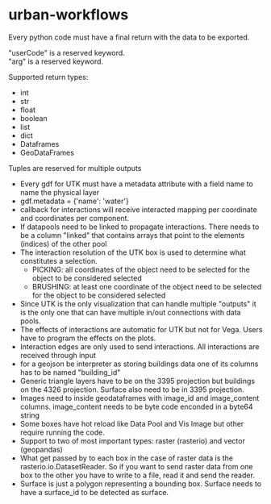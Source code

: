 # urban-workflows

Every python code must have a final return with the data to be exported.  

"userCode" is a reserved keyword.  
"arg" is a reserved keyword.  

Supported return types:  
- int
- str
- float
- boolean
- list
- dict
- Dataframes
- GeoDataFrames

Tuples are reserved for multiple outputs  

- Every gdf for UTK must have a metadata attribute with a field name to name the physical layer
- gdf.metadata = {'name': 'water'}
- callback for interactions will receive interacted mapping per coordinate and coordinates per component.
- If datapools need to be linked to propagate interactions. There needs to be a column "linked" that contains arrays that point to the elements (indices) of the other pool
- The interaction resolution of the UTK box is used to determine what constitutes a selection. 
    - PICKING: all coordinates of the object need to be selected for the object to be considered selected
    - BRUSHING: at least one coordinate of the object need to be selected for the object to be considered selected
- Since UTK is the only visualization that can handle multiple "outputs" it is the only one that can have multiple in/out connections with data pools.
- The effects of interactions are automatic for UTK but not for Vega. Users have to program the effects on the plots.
- Interaction edges are only used to send interactions. All interactions are received through input
- for a geojson be interpreter as storing buildings data one of its columns has to be named "building_id"
- Generic triangle layers have to be on the 3395 projection but buildings on the 4326 projection. Surface also need to be in 3395 projection. 
- Images need to inside geodataframes with image_id and image_content columns. image_content needs to be byte code enconded in a byte64 string
- Some boxes have hot reload like Data Pool and Vis Image but other require running the code.
- Support to two of most important types: raster (rasterio) and vector (geopandas)
- What get passed by to each box in the case of raster data is the rasterio.io.DatasetReader. So if you want to send raster data from one box to the other you have to write to a file, read it and send the reader.
- Surface is just a polygon representing a bounding box. Surface needs to have a surface_id to be detected as surface.